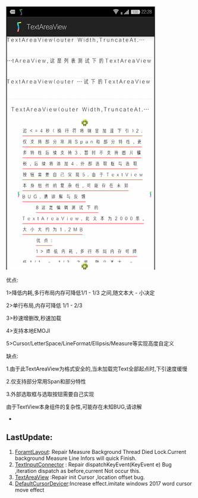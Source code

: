 ![image](https://github.com/Maizer/TextAreaView/blob/TextAreaView/TextAreaViewTest.gif ) 

优点:  

1>降低内耗,多行布局内存可降低1/1 - 1/3 之间,随文本大  - 小决定  

2>单行布局,内存可降低 1/1 - 2/3  

3>秒速增删改,秒速加载  

4>支持本地EMOJI  

5>Cursor/LetterSpace/LineFormat/Ellipsis/Measure等实现高度自定义  

缺点:  

1.由于此TextAreaView为格式安全的,当未加载完Text全部起点时,下引速度缓慢  

2.仅支持部分常用Span和部分特性  

3.外部选取框与选取按钮需要自己实现  

  
由于TextView本身组件的复杂性,可能存在未知BUG,请谅解

-
LastUpdate:
-
1. [ForamtLayout](/library/com/maizer/text/layout/FormatLayout.java): Repair Measure Background Thread Died Lock.Current background Measure Line Infors will quick Finish.
2. [TextInputConnector](/library/com/maizer/text/util/TextInputConnector.java) : Repair dispatchKeyEvent(KeyEvent e) Bug ,iteration dispatch as before,current Not occur this.
3. [TextAreaView](/library/com/maizer/text/view/TextAreaView.java) :Repair init Cursor ,location offset bug.
4. [DefaultCursorDevicer](/library/com/maizer/text/cursor/DefaultCursor.java):Increase effect.imitate windows 2017 word cursor move effect


